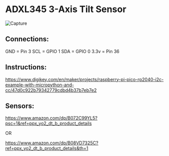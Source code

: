
# ADXL345 3-Axis Tilt Sensor

![Capture](https://user-images.githubusercontent.com/34151610/145110365-ac845d6f-f4b3-44ff-8791-2118a2fff49d.JPG)

## Connections:

GND = Pin 3
SCL = GPIO 1
SDA = GPIO 0
3.3v = Pin 36

## Instructions:
https://www.digikey.com/en/maker/projects/raspberry-pi-pico-rp2040-i2c-example-with-micropython-and-cc/47d0c922b79342779cdbd4b37b7eb7e2

## Sensors:
https://www.amazon.com/dp/B072C99YL5?psc=1&ref=ppx_yo2_dt_b_product_details

OR

https://www.amazon.com/dp/B08VD7325C?ref=ppx_yo2_dt_b_product_details&th=1


